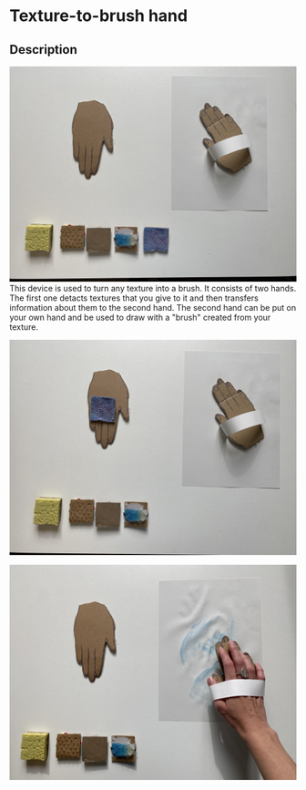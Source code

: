 # Texture-to-brush hand

## Description

![texture-to-brush-hand-1](/process/2023-11-01/texture-brush-hand/IMG_5010.jpg) This device is used to turn any texture into a brush. It consists of two hands. The first one detacts textures that you give to it and then transfers information about them to the second hand. The second hand can be put on your own hand and be used to draw with a "brush" created from your texture.

![texture-to-brush-hand-2](/process/2023-11-01/texture-brush-hand/IMG_5011.jpg)

![texture-to-brush-hand-3](/process/2023-11-01/texture-brush-hand/IMG_5014.jpg)

